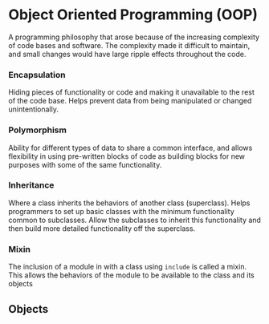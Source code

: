 # Object Oriented Programming (OOP)

A programming philosophy that arose because of the increasing complexity of code bases and software. The complexity made it difficult to maintain, and small changes would have large ripple effects throughout the code.

### Encapsulation

Hiding pieces of functionality or code and making it unavailable to the rest of the code base. Helps prevent data from being manipulated or changed unintentionally.

### Polymorphism

Ability for different types of data to share a common interface, and allows flexibility in using pre-written blocks of code as building blocks for new purposes with some of the same functionality.

### Inheritance

Where a class inherits the behaviors of another class (superclass). Helps programmers to set up basic classes with the minimum functionality common to subclasses. Allow the subclasses to inherit this functionality and then build more detailed functionality off the superclass.

### Mixin

The inclusion of a module in with a class using `include` is called a mixin. This allows the behaviors of the module to be available to the class and its objects

## Objects
